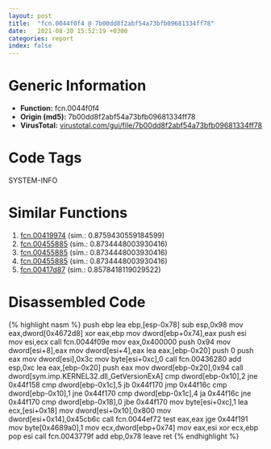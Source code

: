 ```yaml
---
layout: post
title:  "fcn.0044f0f4 @ 7b00dd8f2abf54a73bfb09681334ff78"
date:   2021-08-30 15:52:19 +0300
categories: report
index: false
---
```


# Generic Information
- **Function:** fcn.0044f0f4
- **Origin (md5):** 7b00dd8f2abf54a73bfb09681334ff78
- **VirusTotal:** [virustotal.com/gui/file/7b00dd8f2abf54a73bfb09681334ff78][virustotal_ref]

# Code Tags
<span class="tag" id="SYSTEM-INFO">SYSTEM-INFO</span>


# Similar Functions

1. [fcn.00419974][similar_1_ref] (sim.: 0.8759430559184599)
2. [fcn.00455885][similar_2_ref] (sim.: 0.8734448003930416)
3. [fcn.00455885][similar_3_ref] (sim.: 0.8734448003930416)
4. [fcn.00455885][similar_4_ref] (sim.: 0.8734448003930416)
5. [fcn.00417d87][similar_5_ref] (sim.: 0.8578418119029522)


# Disassembled Code

{% highlight nasm %}
push ebp
lea ebp,[esp-0x78]
sub esp,0x98
mov eax,dword[0x4672d8]
xor eax,ebp
mov dword[ebp+0x74],eax
push esi
mov esi,ecx
call fcn.0044f09e
mov eax,0x400000
push 0x94
mov dword[esi+8],eax
mov dword[esi+4],eax
lea eax,[ebp-0x20]
push 0
push eax
mov dword[esi],0x3c
mov byte[esi+0xc],0
call fcn.00436280
add esp,0xc
lea eax,[ebp-0x20]
push eax
mov dword[ebp-0x20],0x94
call dword[sym.imp.KERNEL32.dll_GetVersionExA]
cmp dword[ebp-0x10],2
jne 0x44f158
cmp dword[ebp-0x1c],5
jb 0x44f170
jmp 0x44f16c
cmp dword[ebp-0x10],1
jne 0x44f170
cmp dword[ebp-0x1c],4
ja 0x44f16c
jne 0x44f170
cmp dword[ebp-0x18],0
jbe 0x44f170
mov byte[esi+0xc],1
lea ecx,[esi+0x18]
mov dword[esi+0x10],0x800
mov dword[esi+0x14],0x45cb6c
call fcn.0044ef72
test eax,eax
jge 0x44f191
mov byte[0x4689a0],1
mov ecx,dword[ebp+0x74]
mov eax,esi
xor ecx,ebp
pop esi
call fcn.0043779f
add ebp,0x78
leave 
ret 
{% endhighlight %}


[similar_1_ref]: /report/fcn.00419974@0aa2d73a5300dff2412388945614b507
[similar_2_ref]: /report/fcn.00455885@44e1ffcf4e71f4505c09d520fd75f1e4
[similar_3_ref]: /report/fcn.00455885@8e21fa3f0489a6a256cf202e57f712bc
[similar_4_ref]: /report/fcn.00455885@ff219f45286905b4a87327ca719363be
[similar_5_ref]: /report/fcn.00417d87@59aef7c08025d70f84c85db2092fc99e
[virustotal_ref]: https://www.virustotal.com/gui/file/7b00dd8f2abf54a73bfb09681334ff78